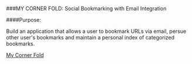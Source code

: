 ###MY CORNER FOLD: Social Bookmarking with Email Integration

####Purpose:

Build an application that allows a user to bookmark URLs via email, persue other user's bookmarks and maintain a personal index of categorized bookmarks.

[My Corner Fold](http://mycornerfold.herokuapp.com)
